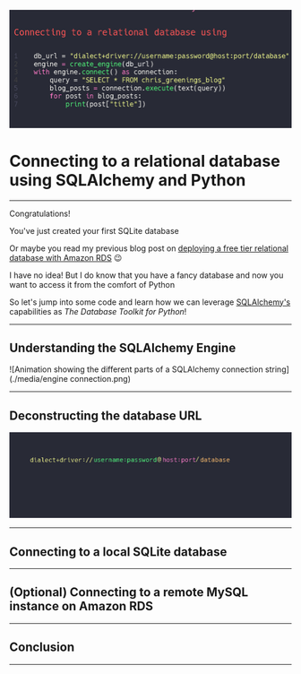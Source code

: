 ![Connecting to a relational database using SQLAlchemy and Python. Shows code snippet for connecting to a database.](./media/title%20image.gif)

# Connecting to a relational database using SQLAlchemy and Python

---

Congratulations!

You've just created your first SQLite database

Or maybe you read my previous blog post on [deploying a free tier relational database with Amazon RDS](https://dev.to/chrisgreening/deploying-a-free-tier-relational-database-with-amazon-rds-3jd2) :wink:

I have no idea! But I do know that you have a fancy database and now you want to access it from the comfort of Python

So let's jump into some code and learn how we can leverage [SQLAlchemy's](https://www.sqlalchemy.org/) capabilities as _The Database Toolkit for Python_!

---

## Understanding the SQLAlchemy Engine

![Animation showing the different parts of a SQLAlchemy connection string](./media/engine connection.png)

---

## Deconstructing the database URL
<!-- The most basic function of the Engine is to provide access to a Connection, which can then invoke SQL statements. To emit a textual statement to the database looks like: -->
![Animation showing the different parts of a SQLAlchemy connection string](./media/url%20connection%20string.gif)

---

## Connecting to a local SQLite database

---

## (Optional) Connecting to a remote MySQL instance on Amazon RDS

---

## Conclusion
<!-- ## What is SQLAlchemy?!

Yeahyeahyeah...

I literally just said _"Let's jump into some code"_ and now I'm yapping and not coding but _trust me_ - the journey is more important than the destination on this one

So... what is SQLAlchemy?!

As defined on the official website, SQLAlchemy is the "_Python SQL toolkit and Object Relational Mapper that gives application the full power and flexibility of SQL_"  -->


---

##
